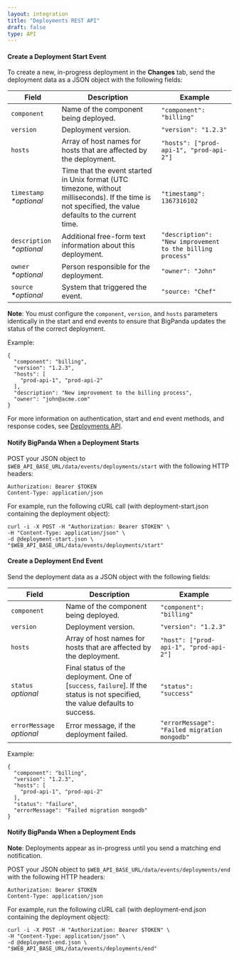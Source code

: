 ```yaml
---
layout: integration 
title: "Deployments REST API"
draft: false
type: API
---
```


#### Create a Deployment Start Event
To create a new, in-progress deployment in the **Changes** tab, send the deployment data as a JSON object with the following fields: 

|Field|Description|Example|
|-----|-----------|-------|
|`component`|Name of the component being deployed.|`"component": "billing"`|
|`version`|Deployment version.|`"version": "1.2.3"`|
|`hosts`|Array of host names for hosts that are affected by the deployment.|`"hosts": ["prod-api-1", "prod-api-2"]`|
|`timestamp` *\*optional*| Time that the event started in Unix format (UTC timezone, without milliseconds). If the time is not specified, the value defaults to the current time. |`"timestamp": 1367316102`|
|`description` *\*optional*|Additional free-form text information about this deployment.|`"description": "New improvement to the billing process"`|
|`owner` *\*optional*|Person responsible for the deployment.|`"owner": "John"`|
|`source` *\*optional*|System that triggered the event.|`"source: "Chef"`|

**Note**: You must configure the `component`, `version`, and `hosts` parameters identically in the start and end events to ensure that BigPanda updates the status of the correct deployment. 

Example:

    {
      "component": "billing",
      "version": "1.2.3",
      "hosts": [
        "prod-api-1", "prod-api-2"
      ],
      "description": "New improvement to the billing process",
      "owner": "john@acme.com"
    }

For more information on authentication, start and end event methods, and response codes, see [Deployments API](https://www.bigpanda.io/docs/x/WIdzAQ).

<!-- section-separator -->

#### Notify BigPanda When a Deployment Starts

POST your JSON object to `$WEB_API_BASE_URL/data/events/deployments/start` with the following HTTP headers:

    Authorization: Bearer $TOKEN  
    Content-Type: application/json  

For example, run the following cURL call (with deployment-start.json containing the deployment object):

    curl -i -X POST -H "Authorization: Bearer $TOKEN" \
    -H "Content-Type: application/json" \
    -d @deployment-start.json \
    "$WEB_API_BASE_URL/data/events/deployments/start"

<!-- section-separator -->

#### Create a Deployment End Event
Send the deployment data as a JSON object with the following fields:

|Field|Description|Example|
|-----|-----------|-------|
|`component`|Name of the component being deployed.|`"component": "billing"`|
|`version`|Deployment version.|`"version": "1.2.3"`|
|`hosts`|Array of host names for hosts that are affected by the deployment.|`"host": ["prod-api-1", "prod-api-2"]`|
|`status` *optional*|Final status of the deployment. One of [`success`, `failure`]. If the status is not specified, the value defaults to success. |`"status": "success"`|
|`errorMessage` *optional*|Error message, if the deployment failed.|`"errorMessage": "Failed migration mongodb"`|

Example:

    {
      "component": "billing",
      "version": "1.2.3",
      "hosts": [
        "prod-api-1", "prod-api-2"
      ],
      "status": "failure",
      "errorMessage": "Failed migration mongodb"
    }

<!-- section-separator -->

#### Notify BigPanda When a Deployment Ends

**Note**: Deployments appear as in-progress until you send a matching end notification.

POST your JSON object to `$WEB_API_BASE_URL/data/events/deployments/end` with the following HTTP headers:

    Authorization: Bearer $TOKEN 
    Content-Type: application/json  

For example, run the following cURL call (with deployment-end.json containing the deployment object):

    curl -i -X POST -H "Authorization: Bearer $TOKEN" \
    -H "Content-Type: application/json" \
    -d @deployment-end.json \
    "$WEB_API_BASE_URL/data/events/deployments/end"


